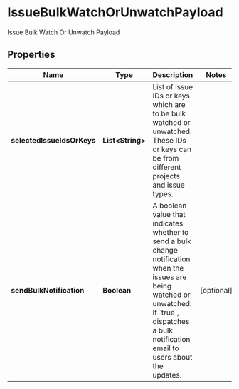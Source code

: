 

# IssueBulkWatchOrUnwatchPayload

Issue Bulk Watch Or Unwatch Payload

## Properties

| Name | Type | Description | Notes |
|------------ | ------------- | ------------- | -------------|
|**selectedIssueIdsOrKeys** | **List&lt;String&gt;** | List of issue IDs or keys which are to be bulk watched or unwatched. These IDs or keys can be from different projects and issue types. |  |
|**sendBulkNotification** | **Boolean** | A boolean value that indicates whether to send a bulk change notification when the issues are being watched or unwatched.  If &#x60;true&#x60;, dispatches a bulk notification email to users about the updates. |  [optional] |



